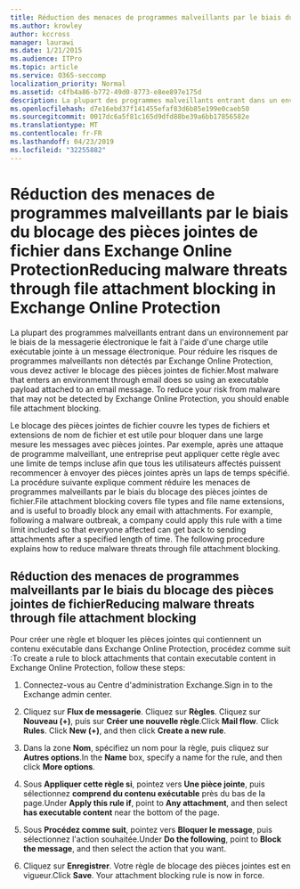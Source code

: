 ```yaml
---
title: Réduction des menaces de programmes malveillants par le biais du blocage des pièces jointes de fichier dans Exchange Online Protection
ms.author: krowley
author: kccross
manager: laurawi
ms.date: 1/21/2015
ms.audience: ITPro
ms.topic: article
ms.service: O365-seccomp
localization_priority: Normal
ms.assetid: c4fb4a86-b772-49d0-8773-e8ee897e175d
description: La plupart des programmes malveillants entrant dans un environnement par le biais de la messagerie électronique le fait à l'aide d'une charge utile exécutable jointe à un message électronique. Pour réduire les risques de programmes malveillants non détectés par Exchange Online Protection, vous devez activer le blocage des pièces jointes de fichier.
ms.openlocfilehash: d7e16ebd37f141455efaf83d6b85e199e0caeb50
ms.sourcegitcommit: 0017dc6a5f81c165d9dfd88be39a6bb17856582e
ms.translationtype: MT
ms.contentlocale: fr-FR
ms.lasthandoff: 04/23/2019
ms.locfileid: "32255882"
---
```

# <a name="reducing-malware-threats-through-file-attachment-blocking-in-exchange-online-protection"></a><span data-ttu-id="aad34-104">Réduction des menaces de programmes malveillants par le biais du blocage des pièces jointes de fichier dans Exchange Online Protection</span><span class="sxs-lookup"><span data-stu-id="aad34-104">Reducing malware threats through file attachment blocking in Exchange Online Protection</span></span>

<span data-ttu-id="aad34-p102">La plupart des programmes malveillants entrant dans un environnement par le biais de la messagerie électronique le fait à l'aide d'une charge utile exécutable jointe à un message électronique. Pour réduire les risques de programmes malveillants non détectés par Exchange Online Protection, vous devez activer le blocage des pièces jointes de fichier.</span><span class="sxs-lookup"><span data-stu-id="aad34-p102">Most malware that enters an environment through email does so using an executable payload attached to an email message. To reduce your risk from malware that may not be detected by Exchange Online Protection, you should enable file attachment blocking.</span></span> 
  
<span data-ttu-id="aad34-p103">Le blocage des pièces jointes de fichier couvre les types de fichiers et extensions de nom de fichier et est utile pour bloquer dans une large mesure les messages avec pièces jointes. Par exemple, après une attaque de programme malveillant, une entreprise peut appliquer cette règle avec une limite de temps incluse afin que tous les utilisateurs affectés puissent recommencer à envoyer des pièces jointes après un laps de temps spécifié. La procédure suivante explique comment réduire les menaces de programmes malveillants par le biais du blocage des pièces jointes de fichier.</span><span class="sxs-lookup"><span data-stu-id="aad34-p103">File attachment blocking covers file types and file name extensions, and is useful to broadly block any email with attachments. For example, following a malware outbreak, a company could apply this rule with a time limit included so that everyone affected can get back to sending attachments after a specified length of time. The following procedure explains how to reduce malware threats through file attachment blocking.</span></span> 
  
## <a name="reducing-malware-threats-through-file-attachment-blocking"></a><span data-ttu-id="aad34-110">Réduction des menaces de programmes malveillants par le biais du blocage des pièces jointes de fichier</span><span class="sxs-lookup"><span data-stu-id="aad34-110">Reducing malware threats through file attachment blocking</span></span>

<span data-ttu-id="aad34-111">Pour créer une règle et bloquer les pièces jointes qui contiennent un contenu exécutable dans Exchange Online Protection, procédez comme suit :</span><span class="sxs-lookup"><span data-stu-id="aad34-111">To create a rule to block attachments that contain executable content in Exchange Online Protection, follow these steps:</span></span>
  
1. <span data-ttu-id="aad34-112">Connectez-vous au Centre d'administration Exchange.</span><span class="sxs-lookup"><span data-stu-id="aad34-112">Sign in to the Exchange admin center.</span></span>
    
2. <span data-ttu-id="aad34-p104">Cliquez sur **Flux de messagerie**. Cliquez sur **Règles**. Cliquez sur **Nouveau (+)**, puis sur **Créer une nouvelle règle**.</span><span class="sxs-lookup"><span data-stu-id="aad34-p104">Click **Mail flow**. Click **Rules**. Click **New (+)**, and then click **Create a new rule**.</span></span> 
    
3. <span data-ttu-id="aad34-116">Dans la zone **Nom**, spécifiez un nom pour la règle, puis cliquez sur **Autres options**.</span><span class="sxs-lookup"><span data-stu-id="aad34-116">In the **Name** box, specify a name for the rule, and then click **More options**.</span></span> 
    
4. <span data-ttu-id="aad34-117">Sous **Appliquer cette règle si**, pointez vers **Une pièce jointe**, puis sélectionnez **comprend du contenu exécutable** près du bas de la page.</span><span class="sxs-lookup"><span data-stu-id="aad34-117">Under **Apply this rule if**, point to **Any attachment**, and then select **has executable content** near the bottom of the page.</span></span> 
    
5. <span data-ttu-id="aad34-118">Sous **Procédez comme suit**, pointez vers **Bloquer le message**, puis sélectionnez l'action souhaitée.</span><span class="sxs-lookup"><span data-stu-id="aad34-118">Under **Do the following**, point to **Block the message**, and then select the action that you want.</span></span> 
    
6. <span data-ttu-id="aad34-p105">Cliquez sur **Enregistrer**. Votre règle de blocage des pièces jointes est en vigueur.</span><span class="sxs-lookup"><span data-stu-id="aad34-p105">Click **Save**. Your attachment blocking rule is now in force.</span></span> 
    
